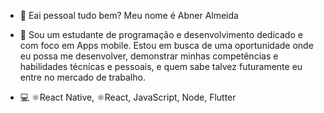 - 👋 Eai pessoal tudo bem? Meu nome é Abner Almeida

- 🚀 Sou um estudante de programação e desenvolvimento dedicado e com foco em Apps mobile. Estou em busca de uma oportunidade onde eu possa me desenvolver, demonstrar minhas competências e habilidades técnicas e pessoais, e quem sabe talvez futuramente eu entre no mercado de trabalho.
- 💻 ⚛React Native, ⚛React, JavaScript, Node, Flutter

